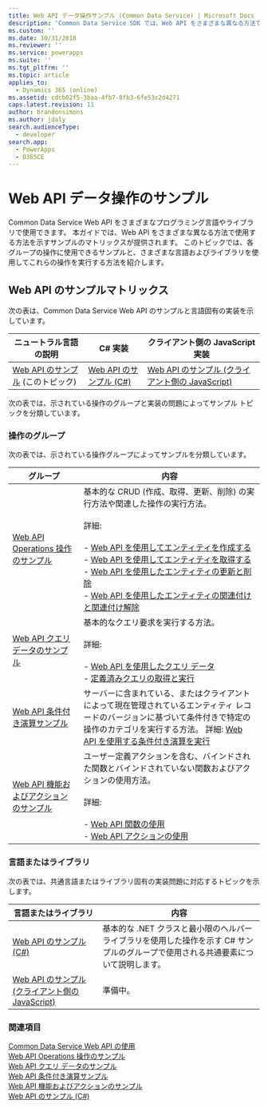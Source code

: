 ```yaml
---
title: Web API データ操作サンプル (Common Data Service) | Microsoft Docs
description: 'Common Data Service SDK では、Web API をさまざまな異なる方法で使用する方法を示すサンプルのマトリックスが提供されます。 ここから C# および JavaScript の基本操作、クエリ データ、条件付き演算および機能およびアクションのサンプルの実装を表示します。'
ms.custom: ''
ms.date: 10/31/2018
ms.reviewer: ''
ms.service: powerapps
ms.suite: ''
ms.tgt_pltfrm: ''
ms.topic: article
applies_to:
  - Dynamics 365 (online)
ms.assetid: cdcb02f5-3baa-4fb7-8fb3-6fe53c2d4271
caps.latest.revision: 11
author: brandonsimons
ms.author: jdaly
search.audienceType:
  - developer
search.app:
  - PowerApps
  - D365CE
---
```

# <a name="web-api-data-operations-samples"></a>Web API データ操作のサンプル

Common Data Service Web API をさまざまなプログラミング言語やライブラリで使用できます。 本ガイドでは、Web API をさまざまな異なる方法で使用する方法を示すサンプルのマトリックスが提供されます。 このトピックでは、各グループの操作に使用できるサンプルと、さまざまな言語およびライブラリを使用してこれらの操作を実行する方法を紹介します。

<!-- TODO:
> [!NOTE]
> With the availability of the new [Xrm.WebApi](../clientapi/reference/xrm-webapi.md) client API methods, we are working on updating the client-side JavaScript samples to use the new client API methods. Check back soon.   -->
  
## <a name="web-api-sample-matrix"></a>Web API のサンプルマトリックス

次の表は、Common Data Service Web API のサンプルと言語固有の実装を示しています。  
  
|ニュートラル言語の説明|C# 実装|クライアント側の JavaScript 実装|  
|-----------------------------------|------------------------|--------------------------------------------|  
|[Web API のサンプル](web-api-samples.md) (このトピック)|[Web API のサンプル (C#)](web-api-samples-csharp.md)|[Web API のサンプル (クライアント側の JavaScript)](web-api-samples-client-side-javascript.md)|  
<!-- TODO:
|[Web API Basic Operations Sample](web-api-basic-operations-sample.md)|[Web API Basic Operations Sample (C#)](samples/basic-operations-csharp.md)|Under construction. See [Xrm.WebApi](../clientapi/reference/xrm-webapi.md)|  
|[Web API Query Data Sample](web-api-query-data-sample.md)|[Web API Query Data Sample (C#)](samples/query-data-csharp.md)|Under construction. See [Xrm.WebApi](../clientapi/reference/xrm-webapi.md)|   
|[Web API Conditional Operations Sample](web-api-conditional-operations-sample.md)|[Web API Conditional Operations Sample (C#)](samples/conditional-operations-csharp.md)|Under construction. See [Xrm.WebApi](../clientapi/reference/xrm-webapi.md)|  
|[Web API Functions and Actions Sample](web-api-functions-actions-sample.md)|[Web API Functions and Actions Sample (C#)](samples/functions-actions-csharp.md)|Under construction. See [Xrm.WebApi](../clientapi/reference/xrm-webapi.md)|  -->
  
 次の表では、示されている操作のグループと実装の問題によってサンプル トピックを分類しています。  
  
### <a name="groups-of-operations"></a>操作のグループ
 
次の表では、示されている操作グループによってサンプルを分類しています。  
  
|グループ|内容|  
|-----------|-----------------|  
|[Web API Operations 操作のサンプル](web-api-basic-operations-sample.md)|基本的な CRUD (作成、取得、更新、削除) の実行方法や関連した操作の実行方法。<br /><br /> 詳細: <br /><br /> -   [Web API を使用してエンティティを作成する](create-entity-web-api.md)<br />-   [Web API を使用してエンティティを取得する](retrieve-entity-using-web-api.md)<br />-   [Web API を使用したエンティティの更新と削除](update-delete-entities-using-web-api.md)<br />-   [Web API を使用したエンティティの関連付けと関連付け解除](associate-disassociate-entities-using-web-api.md)|  
|[Web API クエリ データのサンプル](web-api-query-data-sample.md)|基本的なクエリ要求を実行する方法。<br /><br /> 詳細: <br /><br /> -   [Web API を使用したクエリ データ](query-data-web-api.md)<br />-   [定義済みクエリの取得と実行](retrieve-and-execute-predefined-queries.md)|  
|[Web API 条件付き演算サンプル](web-api-conditional-operations-sample.md)|サーバーに含まれている、またはクライアントによって現在管理されているエンティティ レコードのバージョンに基づいて条件付きで特定の操作のカテゴリを実行する方法。 詳細: [Web API を使用する条件付き演算を実行](perform-conditional-operations-using-web-api.md)|  
|[Web API 機能およびアクションのサンプル](web-api-functions-actions-sample.md)|ユーザー定義アクションを含む、バインドされた関数とバインドされていない関数およびアクションの使用方法。<br /><br /> 詳細: <br /><br /> -   [Web API 関数の使用](use-web-api-functions.md)<br />-   [Web API アクションの使用](use-web-api-actions.md)|  
  
### <a name="language-or-library"></a>言語またはライブラリ
 
次の表では、共通言語またはライブラリ固有の実装問題に対応するトピックを示します。  
  
|言語またはライブラリ|内容|  
|-------------------------|-----------------|  
|[Web API のサンプル (C#)](web-api-samples-csharp.md)|基本的な .NET クラスと最小限のヘルパー ライブラリを使用した操作を示す C# サンプルのグループで使用される共通要素について説明します。|  
|[Web API のサンプル (クライアント側の JavaScript)](web-api-samples-client-side-javascript.md)|準備中。|  
  
### <a name="see-also"></a>関連項目

[Common Data Service Web API の使用](overview.md)<br />
[Web API Operations 操作のサンプル](web-api-basic-operations-sample.md)<br />
[Web API クエリ データのサンプル](web-api-query-data-sample.md)<br />
[Web API 条件付き演算サンプル](web-api-conditional-operations-sample.md)<br />
[Web API 機能およびアクションのサンプル](web-api-functions-actions-sample.md)<br />
[Web API のサンプル (C#)](web-api-samples-csharp.md)<br />
